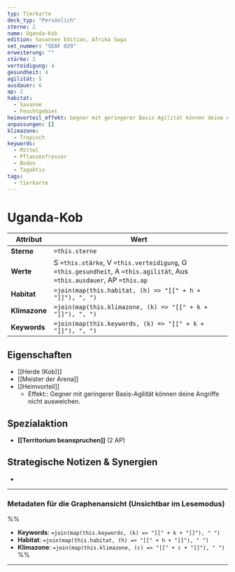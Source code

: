 ```yaml
---
typ: Tierkarte
deck_typ: "Persönlich"
sterne: 2
name: Uganda-Kob
edition: Savannen Edition, Afrika Saga
set_nummer: "SEAF 029"
erweiterung: ""
stärke: 2
verteidigung: 4
gesundheit: 4
agilität: 5
ausdauer: 6
ap: 2
habitat:
  - Savanne
  - Feuchtgebiet
heimvorteil_effekt: Gegner mit geringerer Basis-Agilität können deine Angriffe nicht ausweichen.
anpassungen: []
klimazone:
  - Tropisch
keywords:
  - Mittel
  - Pflanzenfresser
  - Boden
  - Tagaktiv
tags:
  - tierkarte
---
```


# Uganda-Kob

| Attribut | Wert |
|---|---|
| **Sterne** | `=this.sterne` |
| **Werte** | S `=this.stärke`, V `=this.verteidigung`, G `=this.gesundheit`, A `=this.agilität`, Aus `=this.ausdauer`, AP `=this.ap` |
| **Habitat** | `=join(map(this.habitat, (h) => "[[" + h + "]]"), ", ")` |
| **Klimazone**| `=join(map(this.klimazone, (k) => "[[" + k + "]]"), ", ")` |
| **Keywords** | `=join(map(this.keywords, (k) => "[[" + k + "]]"), ", ")` |

## Eigenschaften

- [[Herde (Kob)]]
- [[Meister der Arena]]
- [[Heimvorteil]]
	- Effekt:: Gegner mit geringerer Basis-Agilität können deine Angriffe nicht ausweichen.


## Spezialaktion

- **[[Territorium beanspruchen]]** (2 AP)

## Strategische Notizen & Synergien

-

---
### Metadaten für die Graphenansicht (Unsichtbar im Lesemodus)
%%
- **Keywords**: `=join(map(this.keywords, (k) => "[[" + k + "]]"), " ")`
- **Habitat**: `=join(map(this.habitat, (h) => "[[" + h + "]]"), " ")`
- **Klimazone**: `=join(map(this.klimazone, (c) => "[[" + c + "]]"), " ")`
%%
---